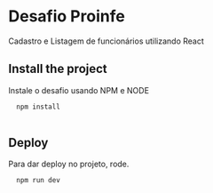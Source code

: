 
# Desafio Proinfe

Cadastro e Listagem de funcionários utilizando React

## Install the project

Instale o desafio usando NPM e NODE

```bash
  npm install 
    
```
    
## Deploy

Para dar deploy no projeto, rode.

```bash
  npm run dev
```


